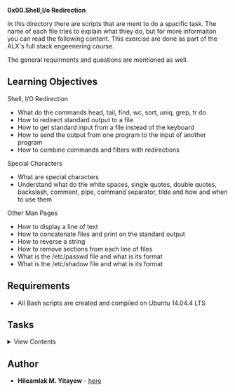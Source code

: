 **0x00.Shell,I/o Redirection**

In this directory there are scripts that are ment to do a spacific task. The name of each file tries to 
explain what thiey do, but for more informaiton you can read the following content. This exercise are done 
as part of the ALX's full stack engeenering course.

The general requirments and questions are mentioned as well.
## Learning Objectives

Shell, I/O Redirection

- What do the commands head, tail, find, wc, sort, uniq, grep, tr do
- How to redirect standard output to a file
- How to get standard input from a file instead of the keyboard
- How to send the output from one program to the input of another program
- How to combine commands and filters with redirections

Special Characters

- What are special characters
- Understand what do the white spaces, single quotes, double quotes, backslash, comment, pipe, command separator, tilde and how and when to use them

Other Man Pages

- How to display a line of text
- How to concatenate files and print on the standard output
- How to reverse a string
- How to remove sections from each line of files
- What is the /etc/passwd file and what is its format
- What is the /etc/shadow file and what is its format

## Requirements

- All Bash scripts are created and compiled on Ubuntu 14.04.4 LTS

## Tasks

<details>
<summary>View Contents</summary> 

This table is prepared so as to show you what each script does.

Script | Task | Command used |
-----------------|--------------|----------------|
</details>

## Author

- **Hileamlak M. Yitayew** - [here](https://github.com/hileamlakb)
